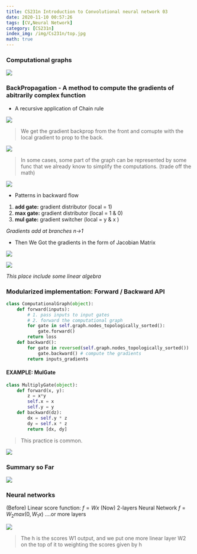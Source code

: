 ```yaml
---
title: CS231n Introduction to Convolutional neural network 03
date: 2020-11-10 00:57:26
tags: [CV,Neural Network]
category: [CS231n]
index_img: /img/Cs231n/top.jpg
math: true
---
```


### Computational graphs

![](https://s1.ax1x.com/2020/11/10/BbDAaD.png)

### BackPropagation - A method to compute the gradients of abitrarily complex function

- A recursive application of Chain rule

![](https://s1.ax1x.com/2020/11/10/BbDCKx.png)

> We get the gradient backprop from the front and comupte with the local gradient to prop to the back.

![](https://s1.ax1x.com/2020/11/10/BbDPr6.png)

> In some cases, some part of the graph can be represented by some func that we already know to simplify the computations. (trade off the math)

![](https://s1.ax1x.com/2020/11/10/BbDiqK.png)

- Patterns in backward flow

1. **add gate:** gradient distributor (local = 1)
2. **max gate:** gradient distributor (local = 1 & 0)
3. **mul gate:** gradient switcher (local = y & x )

*Gradients add at branches n->1*

- Then We Got the gradients in the form of Jacobian Matrix

![](https://s1.ax1x.com/2020/11/10/BbDkVO.png)

![](https://s1.ax1x.com/2020/11/10/BbDZPH.png)

*This place include some linear algebra*

### Modularized implementation: Forward / Backward API

```python
class ComputationalGraph(object):
    def forward(inputs):
        # 1. pass inputs to input gates
        # 2. forward the computational graph
        for gate in self.graph.nodes_topologically_sorted():
            gate.forward()
        return loss
    def backward():
        for gate in reversed(self.graph.nodes_topologically_sorted())
            gate.backward() # compute the gradients
        return inputs_gradients
```

#### EXAMPLE: MulGate

```python
class MultiplyGate(object):
    def forward(x, y):
        z = x*y
        self.x = x
        self.y = y
    def backward(dz):
        dx = self.y * z
        dy = self.x * z
        return [dx, dy]
```

> This practice is common.

![](https://s1.ax1x.com/2020/11/10/BbDeGd.png)

### Summary so Far

![](https://s1.ax1x.com/2020/11/10/BbDmRA.png)

### Neural networks

(Before) Linear score function: $f = Wx$
(Now) 2-layers Neural Network $f = W_2max(0, W_1x)$
....or more layers

![](https://s1.ax1x.com/2020/11/10/BbDEIe.png)

> The h is the scores W1 output, and we put one more linear layer W2 on the top of it to weighting the scores given by h 
